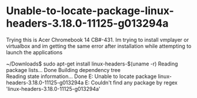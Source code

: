 # Unable-to-locate-package-linux-headers-3.18.0-11125-g013294a
Trying this is Acer Chromebook 14 CB#-431.  Im trying to install vmplayer or virtualbox and im getting the same error after installation while attempting to launch the applications

~/Downloads$ sudo apt-get install linux-headers-$(uname -r)
Reading package lists... Done
Building dependency tree       
Reading state information... Done
E: Unable to locate package linux-headers-3.18.0-11125-g013294a
E: Couldn't find any package by regex 'linux-headers-3.18.0-11125-g013294a'

